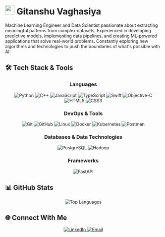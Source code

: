 # <img src="https://github.com/user-attachments/assets/091e7182-2a55-43dd-9c9a-0ced1b53b57e" width="30" /> Gitanshu Vaghasiya

Machine Learning Engineer and Data Scientist passionate about extracting meaningful patterns from complex datasets. Experienced in developing predictive models, implementing data pipelines, and creating ML-powered applications that solve real-world problems. Constantly exploring new algorithms and technologies to push the boundaries of what's possible with AI.

## 🛠️ Tech Stack & Tools

<div align="center">

### Languages
![Python](https://img.shields.io/badge/Python-3670A0?style=for-the-badge&logo=python&logoColor=ffdd54)
![C++](https://img.shields.io/badge/C++-%2300599C.svg?style=for-the-badge&logo=c%2B%2B&logoColor=white)
![JavaScript](https://img.shields.io/badge/JavaScript-%23F7DF1E.svg?style=for-the-badge&logo=javascript&logoColor=black)
![TypeScript](https://img.shields.io/badge/TypeScript-%23007ACC.svg?style=for-the-badge&logo=typescript&logoColor=white)
![Swift](https://img.shields.io/badge/Swift-%23FA7343.svg?style=for-the-badge&logo=swift&logoColor=white)
![Objective-C](https://img.shields.io/badge/Objective--C-%233A95E3.svg?style=for-the-badge&logo=apple&logoColor=white)
![HTML5](https://img.shields.io/badge/HTML5-%23E34F26.svg?style=for-the-badge&logo=html5&logoColor=white)
![CSS3](https://img.shields.io/badge/CSS3-%231572B6.svg?style=for-the-badge&logo=css3&logoColor=white)


### DevOps & Tools
![Git](https://img.shields.io/badge/Git-%23F05033.svg?style=for-the-badge&logo=git&logoColor=white)
![GitHub](https://img.shields.io/badge/GitHub-%23121011.svg?style=for-the-badge&logo=github&logoColor=white)
![Linux](https://img.shields.io/badge/Linux-FCC624?style=for-the-badge&logo=linux&logoColor=black)
![Docker](https://img.shields.io/badge/Docker-%230db7ed.svg?style=for-the-badge&logo=docker&logoColor=white)
![Kubernetes](https://img.shields.io/badge/Kubernetes-%23326ce5.svg?style=for-the-badge&logo=kubernetes&logoColor=white)
![Postman](https://img.shields.io/badge/Postman-FF6C37?style=for-the-badge&logo=postman&logoColor=white)

### Databases & Data Technologies
![PostgreSQL](https://img.shields.io/badge/PostgreSQL-%23316192.svg?style=for-the-badge&logo=postgresql&logoColor=white)
![Hadoop](https://img.shields.io/badge/Apache%20Hadoop-%2366CCFF.svg?style=for-the-badge&logo=apache-hadoop&logoColor=black)

### Frameworks
![FastAPI](https://img.shields.io/badge/FastAPI-005571?style=for-the-badge&logo=fastapi)

</div>

## 📊 GitHub Stats

<div align="center">
  <img src="https://github-readme-stats.vercel.app/api/top-langs/?username=Gitanshu1903&layout=compact&theme=tokyonight" alt="Top Languages" />
</div>

## 🌐 Connect With Me

<div align="center">
  <a href="https://linkedin.com/in/gitanshu-vaghasiya" target="_blank">
    <img src="https://img.shields.io/badge/LinkedIn-%230077B5.svg?style=for-the-badge&logo=linkedin&logoColor=white" alt="LinkedIn">
  </a>
  <a href="mailto:gpvaghasiya9709@gmail.com">
    <img src="https://img.shields.io/badge/Email-D14836?style=for-the-badge&logo=gmail&logoColor=white" alt="Email">
  </a>
</div>

<div align="center">

</div>
